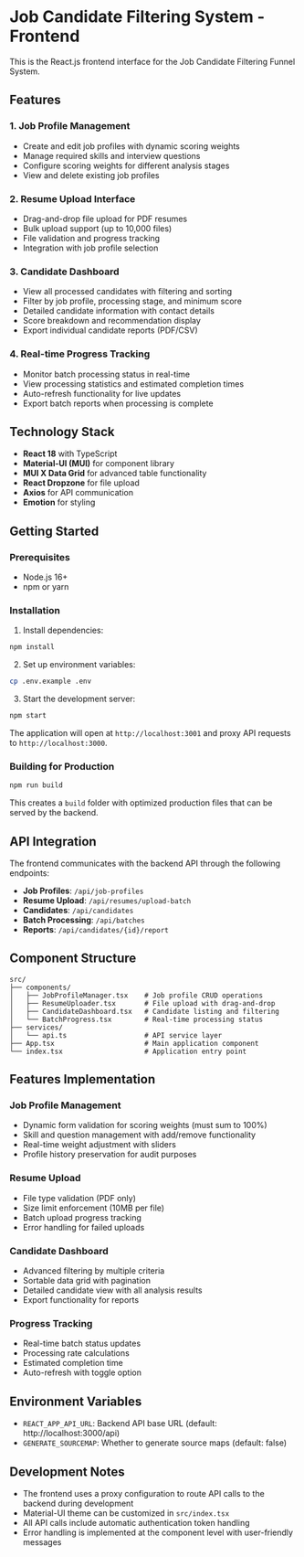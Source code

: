# Job Candidate Filtering System - Frontend

This is the React.js frontend interface for the Job Candidate Filtering Funnel System.

## Features

### 1. Job Profile Management
- Create and edit job profiles with dynamic scoring weights
- Manage required skills and interview questions
- Configure scoring weights for different analysis stages
- View and delete existing job profiles

### 2. Resume Upload Interface
- Drag-and-drop file upload for PDF resumes
- Bulk upload support (up to 10,000 files)
- File validation and progress tracking
- Integration with job profile selection

### 3. Candidate Dashboard
- View all processed candidates with filtering and sorting
- Filter by job profile, processing stage, and minimum score
- Detailed candidate information with contact details
- Score breakdown and recommendation display
- Export individual candidate reports (PDF/CSV)

### 4. Real-time Progress Tracking
- Monitor batch processing status in real-time
- View processing statistics and estimated completion times
- Auto-refresh functionality for live updates
- Export batch reports when processing is complete

## Technology Stack

- **React 18** with TypeScript
- **Material-UI (MUI)** for component library
- **MUI X Data Grid** for advanced table functionality
- **React Dropzone** for file upload
- **Axios** for API communication
- **Emotion** for styling

## Getting Started

### Prerequisites
- Node.js 16+ 
- npm or yarn

### Installation

1. Install dependencies:
```bash
npm install
```

2. Set up environment variables:
```bash
cp .env.example .env
```

3. Start the development server:
```bash
npm start
```

The application will open at `http://localhost:3001` and proxy API requests to `http://localhost:3000`.

### Building for Production

```bash
npm run build
```

This creates a `build` folder with optimized production files that can be served by the backend.

## API Integration

The frontend communicates with the backend API through the following endpoints:

- **Job Profiles**: `/api/job-profiles`
- **Resume Upload**: `/api/resumes/upload-batch`
- **Candidates**: `/api/candidates`
- **Batch Processing**: `/api/batches`
- **Reports**: `/api/candidates/{id}/report`

## Component Structure

```
src/
├── components/
│   ├── JobProfileManager.tsx    # Job profile CRUD operations
│   ├── ResumeUploader.tsx       # File upload with drag-and-drop
│   ├── CandidateDashboard.tsx   # Candidate listing and filtering
│   └── BatchProgress.tsx        # Real-time processing status
├── services/
│   └── api.ts                   # API service layer
├── App.tsx                      # Main application component
└── index.tsx                    # Application entry point
```

## Features Implementation

### Job Profile Management
- Dynamic form validation for scoring weights (must sum to 100%)
- Skill and question management with add/remove functionality
- Real-time weight adjustment with sliders
- Profile history preservation for audit purposes

### Resume Upload
- File type validation (PDF only)
- Size limit enforcement (10MB per file)
- Batch upload progress tracking
- Error handling for failed uploads

### Candidate Dashboard
- Advanced filtering by multiple criteria
- Sortable data grid with pagination
- Detailed candidate view with all analysis results
- Export functionality for reports

### Progress Tracking
- Real-time batch status updates
- Processing rate calculations
- Estimated completion time
- Auto-refresh with toggle option

## Environment Variables

- `REACT_APP_API_URL`: Backend API base URL (default: http://localhost:3000/api)
- `GENERATE_SOURCEMAP`: Whether to generate source maps (default: false)

## Development Notes

- The frontend uses a proxy configuration to route API calls to the backend during development
- Material-UI theme can be customized in `src/index.tsx`
- All API calls include automatic authentication token handling
- Error handling is implemented at the component level with user-friendly messages